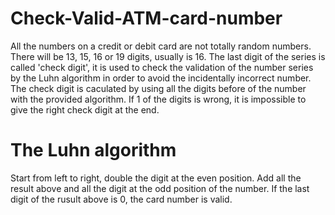 
# Check-Valid-ATM-card-number

All the numbers on a credit or debit card are not totally random numbers. There will be 13, 15, 16 or 19 digits, usually is 16.
The last digit of the series is called 'check digit', it is used to check the validation of the number series by the Luhn algorithm in order to avoid the incidentally incorrect number.
The check digit is caculated by using all the digits before of the number with the provided algorithm. If 1 of the digits is wrong, it is impossible to give the right check digit at the end.

# The Luhn algorithm

Start from left to right, double the digit at the even position.
Add all the result above and all the digit at the odd position of the number.
If the last digit of the rusult above is 0, the card number is valid.
